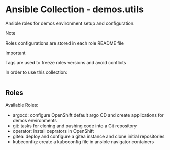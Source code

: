 # Ansible Collection - demos.utils

Ansible roles for demos environment setup and configuration.

> [!NOTE]  
> Roles configurations are stored in each role README file

> [!IMPORTANT]  
> Tags are used to freeze roles versions and avoid conflicts

In order to use this collection:

```yaml

```

## Roles

Available Roles:

- argocd: configure OpenShift default argo CD and create applications for demos environments
- git: tasks for cloning and pushing code into a Git repository
- operator: install oeprators in OpenShift
- gitea: deploy and configure a gitea instance and clone initial repositories
- kubeconfig: create a kubeconfig file in ansible navigator containers

